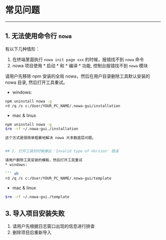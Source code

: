 # 常见问题

---

## 1. 无法使用命令行 `nowa`

有以下几种情形：

1. 在终端里面执行 `nowa init page xxx` 的时候，报错找不到 `nowa` 命令
2. nowa 项目使用 * 启动 * 和 * 编译 * 功能, 控制台报错找不到 `nowa` 模块

请用户先移除 npm 安装的全局 nowa，然后在用户目录删除工具默认安装的 nowa 目录, 然后打开工具重试。

* windows:

``` sh
npm uninstall nowa -g
rd /q /s c:/User/YOUR_PC_NAME/.nowa-gui/installation
```

* mac & linux

```sh
npm uninstall nowa -g
$rm -rf ~/.nowa-gui./installation

这个方式是很简单粗暴地解决 nowa 大多数底层问题。


## 2. 打开工具的时候弹出 'Invalid type of Version' 错误

请用户删除工具安装的模板，然后打开工具重试
* windows:

``` sh
rd /q /s c:/User/YOUR_PC_NAME/.nowa-gui/template
```

* mac & linux

```sh
$rm -rf ~/.nowa-gui./template
```

## 3. 导入项目安装失败

1. 请用户先根据日志窗口出现的信息进行排查
2. 删除项目后重新导入




